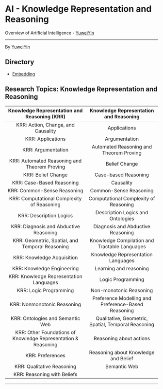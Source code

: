 # AI - Knowledge Representation and Reasoning

Overview of Artificial Intelligence - [YuweiYin](https://github.com/YuweiYin)

---

By [YuweiYin](https://yuweiyin.github.io/)

## Directory

- [Embedding](./Embedding)

## Research Topics: Knowledge Representation and Reasoning

Knowledge Representation and Reasoning (KRR) | Knowledge Representation and Reasoning
:-: | :-:
KRR: Action, Change, and Causality | Applications
KRR: Applications | Argumentation
KRR: Argumentation | Automated Reasoning and Theorem Proving
KRR: Automated Reasoning and Theorem Proving | Belief Change
KRR: Belief Change | Case-based Reasoning
KRR: Case-Based Reasoning | Causality
KRR: Common-Sense Reasoning | Common-Sense Reasoning
KRR: Computational Complexity of Reasoning | Computational Complexity of Reasoning
KRR: Description Logics | Description Logics and Ontologies
KRR: Diagnosis and Abductive Reasoning | Diagnosis and Abductive Reasoning
KRR: Geometric, Spatial, and Temporal Reasoning | Knowledge Compilation and Tractable Languages
KRR: Knowledge Acquisition | Knowledge Representation Languages
KRR: Knowledge Engineering | Learning and reasoning
KRR: Knowledge Representation Languages | Logic Programming
KRR: Logic Programming | Non-monotonic Reasoning
KRR: Nonmonotonic Reasoning | Preference Modelling and Preference-Based Reasoning
KRR: Ontologies and Semantic Web | Qualitative, Geometric, Spatial, Temporal Reasoning
KRR: Other Foundations of Knowledge Representation & Reasoning | Reasoning about actions
KRR: Preferences | Reasoning about Knowledge and Belief
KRR: Qualitative Reasoning | Semantic Web
KRR: Reasoning with Beliefs | 

---
